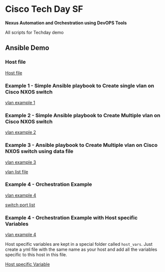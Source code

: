 # Cisco Tech Day SF

**Nexus Automation and Orchestration using DevOPS Tools**

All scripts for Techday demo


## Ansible Demo

### Host file
[Host file](hosts)

### Example 1 - Simple Ansible playbook to Create single vlan on Cisco NXOS switch

[vlan example 1](vlan-example-1.yml)

### Example 2  - Simple Ansible playbook to Create Multiple vlan on Cisco NXOS switch

[vlan example 2](vlan-example-2.yml)

### Example 3  - Ansible playbook to Create Multiple vlan on Cisco NXOS switch using data file

[vlan example 3](vlan-example-3.yml)

[vlan list file ](vlan_list.yml)

### Example 4 - Orchestration Example

[vlan example 4](vlan-example-4.yml)

[switch port list ](port_list.yml)


### Example 4 - Orchestration Example with Host specific Variables

[vlan example 4](vlan-example-5.yml)

Host specific variables are kept in a special folder called `host_vars`.  Just create a yml file with the same name as your host and add all the variables specific to this host in this file.

[Host specific Variable ](/host_vars/n9k-1.yml)
